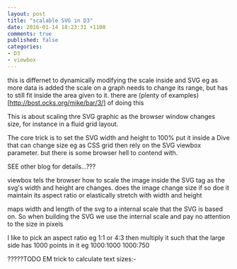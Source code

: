 ```yaml
---
layout: post
title: "scalable SVG in D3"
date: 2016-01-14 18:23:31 +1100
comments: true
published: false
categories: 
- D3
- viewbox
---
```


this is differnet to dynamically modifying the scale inside and SVG eg as more data is added the scale on a graph needs to change its range, but has to still fit inside the area given to it. there are (plenty of examples)[http://bost.ocks.org/mike/bar/3/] of doing this

This is about scaling thre SVG graphic as the browser window changes size, for instance in a fluid grid layout.


<!--more-->
The core trick is to set the SVG width and height to 100% put it inside a Dive that can change size eg as CSS grid then rely on the SVG viewbox parameter. but there is some browser hell to contend with.


SEE other blog for details...???

viewbox tels the browser how to scale the image inside the SVG tag as the svg's width and height are changes. does the image change size if so doe it maintain its aspect ratio or elastically stretch with width and height

maps width and length of the svg to a internal scale that the SVG is based on. So when building the SVG we use the internal scale and pay no attention to the size in pixels

I like to pick an aspect ratio eg 1:1 or 4:3 then multiply it such that the large side has 1000 points in it eg
1000:1000 1000:750

?????TODO
EM trick to calculate text sizes:-

<!-- my JS -->
<script>



</script>